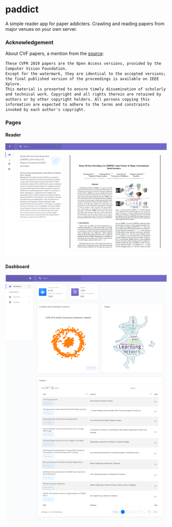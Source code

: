 paddict
=====
A simple reader app for paper addicters. Crawling and reading papers from major venues on your own server.

### Acknowledgement

About CVF papers, a mention from  the [source](http://openaccess.thecvf.com/CVPR2019.py):
```
These CVPR 2019 papers are the Open Access versions, provided by the Computer Vision Foundation.
Except for the watermark, they are identical to the accepted versions; the final published version of the proceedings is available on IEEE Xplore.
This material is presented to ensure timely dissemination of scholarly and technical work. Copyright and all rights therein are retained by authors or by other copyright holders. All persons copying this information are expected to adhere to the terms and constraints invoked by each author's copyright.
```

### Pages

#### Reader

![Reader](./static/img/reader.png)


#### Dashboard

![Dashboard](./static/img/dashboard.png)

